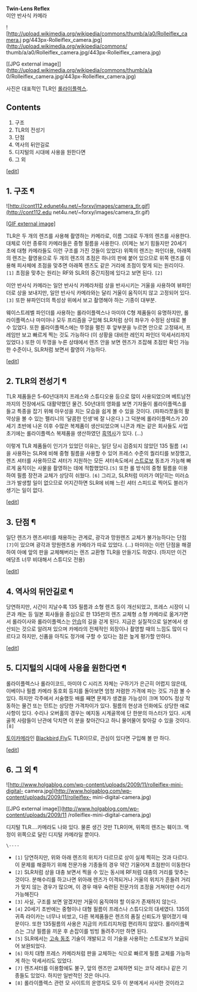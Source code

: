 **Twin-Lens Reflex**  
이안 반사식 카메라

![http://upload.wikimedia.org/wikipedia/commons/thumb/a/a0/Rolleiflex_camera.j
pg/443px-Rolleiflex_camera.jpg](http://upload.wikimedia.org/wikipedia/commons/
thumb/a/a0/Rolleiflex_camera.jpg/443px-Rolleiflex_camera.jpg)

[[JPG external image]](http://upload.wikimedia.org/wikipedia/commons/thumb/a/a
0/Rolleiflex_camera.jpg/443px-Rolleiflex_camera.jpg)

  
사진은 대표적인 TLR인
[롤라이플렉스](%EB%A1%A4%EB%9D%BC%EC%9D%B4%ED%94%8C%EB%A0%89%EC%8A%A4.md).

## Contents

    

1. 구조 
2. TLR의 전성기 
3. 단점 
4. 역사의 뒤안길로 
5. 디지털의 시대에 사용을 원한다면 
6. 그 외 

[[edit](http://rigvedawiki.net/r1/wiki.php/TLR?action=edit&section=1)]

## 1. 구조 ¶

![http://cont112.edunet4u.net/~forxy/images/camera_tlr.gif](http://cont112.edu
net4u.net/~forxy/images/camera_tlr.gif)

[[GIF external
image]](http://cont112.edunet4u.net/~forxy/images/camera_tlr.gif)

  

TLR은 두 개의 렌즈를 사용해 촬영하는 카메라로, 이름 그대로 두개의 렌즈를 사용한다. 대체로 이런 종류의 카메라들은 중형 필름을
사용한다. (이제는 보기 힘들지만 20세기 초에 대형 카메라들도 이런 구조를 가진 것들이 있었다) 위쪽의 렌즈는 파인더용, 아래쪽의 렌즈는
촬영용으로 두 개의 렌즈의 초점은 하나의 판에 붙어 있으므로 위쪽 렌즈를 이용해 피사체에 초점을 맞추면 아래쪽 렌즈도 같은 거리에 초점이
맞게 되는 원리이다. `[1]` 초점을 맞추는 원리는 RF와 SLR의 중간지점에 있다고 보면 된다. `[2]`

  

이안 반사식 카메라는 일안 반사식 카메라처럼 상을 반사시키는 거울을 사용하여 뷰파인더로 상을 보내지만, 일안 반사식 카메라와는 달리 거울이
움직이지 않고 고정되어 있다.`[3]` 또한 뷰파인더의 특성상 위에서 보고 촬영해야 하는 기종이 대부분.

  

웨이스트레벨 파인더를 사용하는 롤라이플렉스나 마미야 C형 제품들이 유명하지만, 롤라이플렉스나 마미야나 모두 프리즘을 구입해 SLR처럼 상이
좌우가 수정된 상태로 볼 수 있었다. 또한 롤라이플렉스에는 뚜껑을 펼친 후 앞부분을 누르면 안으로 고정돼서, 프레임만 보고 빠르게 찍는 것도
가능하다 (이 상황을 대비한 레인지 파인더 악세서리까지 있었다.) 또한 이 뚜껑을 누른 상태에서 렌즈 안을 보면 렌즈가 조잡해 초점만 확인
가능한 수준이나, SLR처럼 보면서 촬영이 가능하다.

  

[[edit](http://rigvedawiki.net/r1/wiki.php/TLR?action=edit&section=2)]

## 2. TLR의 전성기 ¶

TLR 제품들은 5-60년대까지 프레스와 스튜디오용 등으로 많이 사용되었으며 베트남전까지의 전장에서도 대활약했던 물건. 50년대의 영화를
보면 기자들이 롤라이플렉스를 들고 특종을 잡기 위해 아우성을 치는 모습을 쉽게 볼 수 있을 것이다. (파파라쪼들의 활약상을 볼 수 있는
펠리니의 '달콤한 인생'에 잘 나온다.) 그 덕분에 롤라이플렉스가 20세기 초반에 나온 이후 수많은 복제품이 생산되었으며 니콘과 캐논 같은
회사들도 사업 초기에는 롤라이플렉스 복제품을 생산하였던 [흑역사](%ED%9D%91%EC%97%AD%EC%82%AC.md)가 있다.
(...)

  

이렇게 TLR 제품들이 인기가 있었던 이유는, 일단 당시 검증되지 않았던 135 필름 `[4]` 을 사용하는 SLR에 비해 중형 필름을
사용할 수 있어 프레스 수준의 퀄리티를 보장했고, 렌즈 셔터를 사용하므로 셔터가 지원하는 모든 셔터속도에서
[스트로보](%EC%8A%A4%ED%8A%B8%EB%A1%9C%EB%B3%B4.md) 동조가 가능해 빠르게 움직이는 사물을 촬영하는
데에 적합했었다.`[5]` 또한 롤 방식의 중형 필름을 이용하여 필름 장전과 교체가 상당히 쉬웠다. `[6]` 그리고, SLR처럼 미러가
여닫히는 미러쇼크가 발생할 일이 없으므로 어지간하면 SLR에 비해 느린 셔터 스피드로 찍어도 블러가 생기는 일이 없다.

  

[[edit](http://rigvedawiki.net/r1/wiki.php/TLR?action=edit&section=3)]

## 3. 단점 ¶

일단 렌즈가 렌즈셔터를 채용하는 관계로, 광각과 망원렌즈 교체가 불가능하다는 단점 `[7]`이 있으며 광각과 망원렌즈용 카메라가 따로
있었다. (...) 마미야는 이런 단점을 해결하여 아예 앞의 판을 교체해버리는 렌즈 교환형 TLR을 만들기도 하였다. (하지만 이건 애당초
너무 비대해서 스튜디오 전용)

  

[[edit](http://rigvedawiki.net/r1/wiki.php/TLR?action=edit&section=4)]

## 4. 역사의 뒤안길로 ¶

당연하지만, 시간이 지날수록 135 필름과 소형 렌즈 등이 개선되었고, 프레스 시장이 니콘과 캐논 등 일본 회사들을 중심으로 한 135판의
렌즈 교체형 소형 카메라로 옮겨가면서 롤라이사와 롤라이플렉스는 [안습](%EC%95%88%EC%8A%B5.md)의 길을 걷게 된다.
지금은 실질적으로 일본에서 생산되는 것으로 알려져 있으며 카메라의 전체적인 외장이나 촬영할 때의 느낌도 많이 다르다고 하지만, 신품을 아직도
정가에 구할 수 있다는 점은 높게 평가할 만하다.

  

[[edit](http://rigvedawiki.net/r1/wiki.php/TLR?action=edit&section=5)]

## 5. 디지털의 시대에 사용을 원한다면 ¶

롤라이플렉스나 롤라이코드, 마미야 C 시리즈 자체는 구하기가 은근히 어렵지 않은데, 이베이나 필름 카메라 동호회 등지를 돌아보면 엄청 저렴한
가격에 파는 것도 가끔 볼 수 있다. 하지만 각주에서 서술했듯 배를 째면 문제가 생겼을 가능성이 크며 100% 정상 작동하는 물건 또는
민트는 상당한 가격차이가 있다. 필름의 현상과 인화에도 상당한 애로사항이 있다. 수리나 오버홀의 경우는 예지동 시계골목에 단 한분의 마스터가
있다. 시계골목 사람들이 난관에 닥치면 이 분을 찾아간다고 하니 물어물어 찾아갈 수 있을 것이다.`[8]`

  

[토이카메라](%ED%86%A0%EC%9D%B4%EC%B9%B4%EB%A9%94%EB%9D%BC.md)인 [Blackbird,Fly](Blackbird%2C%20Fly.md)도 TLR이므로, 관심이 있다면 구입해 볼 만 하다.

  

[[edit](http://rigvedawiki.net/r1/wiki.php/TLR?action=edit&section=6)]

## 6. 그 외 ¶

![http://www.holgablog.com/wp-content/uploads/2009/11/rolleiflex-mini-digital-
camera.jpg](http://www.holgablog.com/wp-content/uploads/2009/11/rolleiflex-
mini-digital-camera.jpg)

[[JPG external image]](http://www.holgablog.com/wp-content/uploads/2009/11
/rolleiflex-mini-digital-camera.jpg)

  
디지털 TLR....카메라도 나와 있다. 물론 생긴 것만 TLR이며, 위쪽의 렌즈는 훼이크. 액정이 위쪽으로 달린 디지털 카메라일 뿐이다.

  

`\----`

  * `[1]` 당연하지만, 위와 아래 렌즈의 위치가 다르므로 상이 실제 찍히는 것과 다르다. 이 문제를 해결하기 위해 전문가용 기종들의 경우 약간 기울어져 초점판이 이동한다
  * `[2]` SLR처럼 상을 대충 보면서 찍을 수 있는 동시에 RF처럼 대충의 거리를 맞추는 것이다. 분해수리를 하고나면 위아래 렌즈가 이격되거나 거울의 위치가 흔들려 거리가 맞지 않는 경우가 많으며, 이 경우 매우 숙련된 전문가의 조정을 거쳐야만 수리가 가능해진다
  * `[3]` 사실, 구조를 보면 알겠지만 거울이 움직여야 할 이유가 존재하지 않는다.
  * `[4]` 20세기 초반에는 중형이나 대형 필름이 프레스나 스튜디오의 대세였다. 135의 귀족 라이카는 너무나 비쌌고, 다른 복제품들은 렌즈의 품질 신뢰도가 떨어졌기 때문이다. 또한 135필름의 사용은 지금의 카트리지처럼 편리하지 않았다. 롤라이플렉스는 그냥 필름을 끼운 후 손잡이를 빙빙 돌려주기만 하면 된다.
  * `[5]` SLR에서는 [고속 동조](%EA%B3%A0%EC%86%8D%20%EB%8F%99%EC%A1%B0.md) 기술이 개발되고 이 기술을 사용하는 스트로보가 보급되어 보완되었다.
  * `[6]` 마치 대형 프레스 카메라처럼 판을 교체하는 식으로 빠르게 필름 교체를 가능하게 하는 악세서리도 있었다.
  * `[7]` 렌즈셔터를 이용함에도 불구, 앞의 렌즈만 교체하면 되는 코닥 레티나 같은 기종들도 있었다. 하지만 일반적인 것은 아니다.
  * `[8]` 롤라이플렉스 관련 모 사이트의 운영자도 모두 이 분에게서 사사한 것이라고

